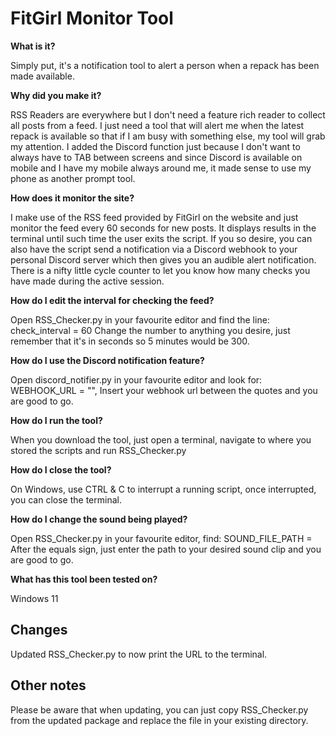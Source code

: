 # FitGirl Monitor Tool

**What is it?**

Simply put, it's a notification tool to alert a person when a repack has been made available.

**Why did you make it?**

RSS Readers are everywhere but I don't need a feature rich reader to collect all posts from a feed. I just need a tool that will alert me when the latest repack is available so that if I am busy with something else, my tool will grab my attention. I added the Discord function just because I don't want to always have to TAB between screens and since Discord is available on mobile and I have my mobile always around me, it made sense to use my phone as another prompt tool.

**How does it monitor the site?**

I make use of the RSS feed provided by FitGirl on the website and just monitor the feed every 60 seconds for new posts.
It displays results in the terminal until such time the user exits the script.
If you so desire, you can also have the script send a notification via a Discord webhook to your personal Discord server which then gives you an audible alert notification.
There is a nifty little cycle counter to let you know how many checks you have made during the active session.

**How do I edit the interval for checking the feed?**

Open RSS_Checker.py in your favourite editor and find the line: check_interval = 60
Change the number to anything you desire, just remember that it's in seconds so 5 minutes would be 300.

**How do I use the Discord notification feature?**

Open discord_notifier.py in your favourite editor and look for: WEBHOOK_URL = "",
Insert your webhook url between the quotes and you are good to go.

**How do I run the tool?**

When you download the tool, just open a terminal, navigate to where you stored the scripts and run RSS_Checker.py

**How do I close the tool?**

On Windows, use CTRL & C to interrupt a running script, once interrupted, you can close the terminal.

**How do I change the sound being played?**

Open RSS_Checker.py in your favourite editor, find: SOUND_FILE_PATH =
After the equals sign, just enter the path to your desired sound clip and you are good to go.

**What has this tool been tested on?**

Windows 11

## Changes

Updated RSS_Checker.py to now print the URL to the terminal.

## Other notes

Please be aware that when updating, you can just copy RSS_Checker.py from the updated package and replace the file in your existing directory.
